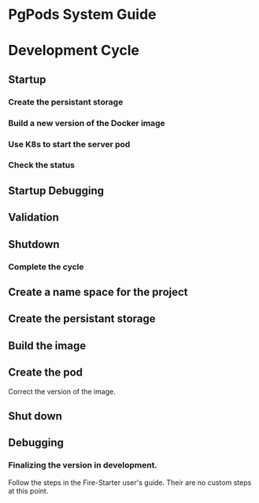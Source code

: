 # PgPods System Guide
# Development Cycle
## Startup

### Create the persistant storage

### Build a new version of the Docker image


### Use K8s to start the server pod

### Check the status

## Startup Debugging

## Validation

## Shutdown

### Complete the cycle




## Create a name space for the project


## Create the persistant storage


## Build the image


## Create the pod


Correct the version of the image.


## Shut down


## Debugging

### Finalizing the version in development.

Follow the steps in the Fire-Starter user's guide. Their are no custom steps at this point.



